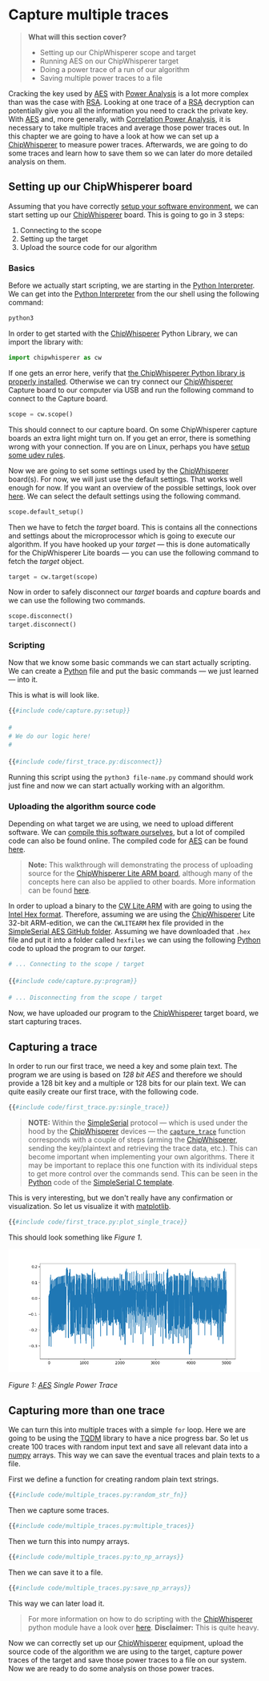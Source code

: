 # Capture multiple traces

> **What will this section cover?**
>
> * Setting up our ChipWhisperer scope and target
> * Running AES on our ChipWhisperer target
> * Doing a power trace of a run of our algorithm
> * Saving multiple power traces to a file

Cracking the key used by [AES] with [Power Analysis] is a lot more complex than
was the case with [RSA]. Looking at one trace of a [RSA] decryption can
potentially give you all the information you need to crack the private key.
With [AES] and, more generally, with [Correlation Power Analysis], it is
necessary to take multiple traces and average those power traces out. In this
chapter we are going to have a look at how we can set up a [ChipWhisperer] to
measure power traces. Afterwards, we are going to do some traces and learn how
to save them so we can later do more detailed analysis on them.

## Setting up our ChipWhisperer board

Assuming that you have correctly [setup your software
environment](../preparing.md), we can start setting up our [ChipWhisperer]
board. This is going to go in 3 steps:

1. Connecting to the scope
2. Setting up the target
3. Upload the source code for our algorithm

### Basics

Before we actually start scripting, we are starting in the [Python
Interpreter]. We can get into the [Python Interpreter] from the our shell using
the following command:

```bash
python3
```

In order to get started with the [ChipWhisperer] Python Library, we can import
the library with:

```python
import chipwhisperer as cw
```

If one gets an error here, verify that [the ChipWhisperer Python library is
properly installed](../preparing/chipwhisperer.md). Otherwise we can try connect
our [ChipWhisperer] Capture board to our computer via USB and run the following
command to connect to the Capture board.

```python
scope = cw.scope()
```

This should connect to our capture board. On some ChipWhisperer capture boards
an extra light might turn on. If you get an error, there is something wrong with
your connection. If you are on Linux, perhaps you have [setup some udev
rules](../preparing/chipwhisperer.md#linux-udev-rules).

Now we are going to set some settings used by the [ChipWhisperer] board(s). For
now, we will just use the default settings. That works well enough for now. If
you want an overview of the possible settings, look over
[here](https://chipwhisperer.readthedocs.io/en/latest/api.html#openadc-scope).
We can select the default settings using the following command.

```python
scope.default_setup()
```

Then we have to fetch the *target* board. This is contains all the connections
and settings about the microprocessor which is going to execute our algorithm.
If you have hooked up your *target* &mdash; this is done automatically for the
ChipWhisperer Lite boards &mdash; you can use the following command to fetch the
*target* object.

```python
target = cw.target(scope)
```

Now in order to safely disconnect our *target* boards and *capture* boards and
we can use the following two commands.

```python
scope.disconnect()
target.disconnect()
```

### Scripting

Now that we know some basic commands we can start actually scripting. We can
create a [Python] file and put the basic commands &mdash; we just learned
&mdash; into it.

This is what is will look like.

```python
{{#include code/capture.py:setup}}

#
# We do our logic here!
#

{{#include code/first_trace.py:disconnect}}
```

Running this script using the `python3 file-name.py` command should work just
fine and now we can start actually working with an algorithm.

### Uploading the algorithm source code

Depending on what target we are using, we need to upload different software. We
can [compile this software ourselves](../compiling.md), but a lot of compiled
code can also be found online. The compiled code for [AES] can be found
[here][SimpleSerial AES].

> **Note:** This walkthrough will demonstrating the process of uploading source
> for the [ChipWhisperer Lite ARM board][CW LITE ARM], although many of the concepts here can
> also be applied to other boards. More information can be found
> [here](https://chipwhisperer.readthedocs.io/en/latest/api.html#program).

In order to upload a binary to the [CW Lite ARM] with are going to using the
[Intel Hex format](https://en.wikipedia.org/wiki/Intel_HEX). Therefore, assuming
we are using the [ChipWhisperer] Lite 32-bit ARM-edition, we can the `CWLITEARM`
hex file provided in the [SimpleSerial AES GitHub folder][SimpleSerial AES].
Assuming we have downloaded that `.hex` file and put it into a folder called
`hexfiles` we can using the following [Python] code to upload the program to our
*target*.

```python
# ... Connecting to the scope / target

{{#include code/capture.py:program}}

# ... Disconnecting from the scope / target
```

Now, we have uploaded our program to the [ChipWhisperer] target board, we start
capturing traces.

## Capturing a trace

In order to run our first trace, we need a key and some plain text. The program
we are using is based on _128 bit AES_ and therefore we should provide a
128 bit key and a multiple or 128 bits for our plain text. We can quite easily
create our first trace, with the following code.

```python
{{#include code/first_trace.py:single_trace}}
```

> **NOTE:** Within the [SimpleSerial] protocol &mdash; which is used under the
> hood by the [ChipWhisperer] devices &mdash; the
> [`capture_trace`](https://chipwhisperer.readthedocs.io/en/latest/api.html?highlight=capture_trace#chipwhisperer.capture_trace)
> function corresponds with a couple of steps (arming the [ChipWhisperer],
> sending the key/plaintext and retrieving the trace data, etc.). This can
> become important when implementing your own algorithms. There it may be
> important to replace this one function with its individual steps to get more
> control over the commands send. This can be seen in the [Python] code of the
> [SimpleSerial C
> template](https://github.com/coastalwhite/simpleserial-c-template).

This is very interesting, but we don't really have any confirmation or
visualization. So let us visualize it with [matplotlib].

```python
{{#include code/first_trace.py:plot_single_trace}}
```

This should look something like _Figure 1_.

![AES Single Power Trace](../assets/aes_single_trace_plot.png)

_Figure 1: [AES] Single Power Trace_

## Capturing more than one trace

We can turn this into multiple traces with a simple `for` loop. Here we are
going to be using the [TQDM] library to have a nice progress bar. So let us
create 100 traces with random input text and save all relevant data into a
[numpy] arrays.  This way we can save the eventual traces and plain texts to a
file.

First we define a function for creating random plain text strings.

```python
{{#include code/multiple_traces.py:random_str_fn}}
```

Then we capture some traces.

```python
{{#include code/multiple_traces.py:multiple_traces}}
```

Then we turn this into numpy arrays.

```python
{{#include code/multiple_traces.py:to_np_arrays}}
```

Then we can save it to a file.

```python
{{#include code/multiple_traces.py:save_np_arrays}}
```

This way we can later load it.

> For more information on how to do scripting with the [ChipWhisperer] python
> module have a look over [here](https://wiki.newae.com/Making_Scripts).
> __Disclaimer:__ This is quite heavy.

Now we can correctly set up our [ChipWhisperer] equipment, upload the source
code of the algorithm we are using to the target, capture power traces of the
target and save those power traces to a file on our system. Now we are ready to
do some analysis on those power traces.

[Python]: https://en.wikipedia.org/wiki/Python_(programming_language)
[C]: https://en.wikipedia.org/wiki/Python_(programming_language)
[RSA]: https://en.wikipedia.org/wiki/RSA_(cryptosystem)
[AES]: https://nl.wikipedia.org/wiki/Advanced_Encryption_Standard
[XOR]: https://en.wikipedia.org/wiki/Exclusive_or
[Rijndael block cipher]: https://nl.wikipedia.org/wiki/Advanced_Encryption_Standard
[Power analysis]: https://en.wikipedia.org/wiki/Power_analysis
[ChipWhisperer]: https://github.com/newaetech/chipwhisperer
[Side-Channel analysis]: https://en.wikipedia.org/wiki/Side-channel_attack
[TQDM]: https://github.com/tqdm/tqdm
[NumPy]: https://numpy.org/
[Ubuntu]: https://en.wikipedia.org/wiki/Ubuntu
[Debian]: https://en.wikipedia.org/wiki/Debian
[ArchLinux]: https://en.wikipedia.org/wiki/Arch_Linux
[Manjaro]: https://en.wikipedia.org/wiki/Manjaro
[matplotlib]: https://matplotlib.org/
[pip]: https://pypi.org/project/pip/
[make]: https://en.wikipedia.org/wiki/Make_(software)
[libusb]: https://en.wikipedia.org/wiki/Libusb
[SimpleSerial C Template]: https://github.com/coastalwhite/simpleserial-c-template
[SimpleSerial]: https://chipwhisperer.readthedocs.io/en/latest/simpleserial.html
[CW Lite ARM]: https://www.newae.com/products/NAE-CWLITE-ARM
[ARM toolchain]: https://developer.arm.com/tools-and-software/open-source-software/developer-tools/gnu-toolchain/gnu-rm/downloads
[Simple Power analysis]: https://en.wikipedia.org/wiki/Power_analysis#Simple_power_analysis
[Differential Power analysis]: https://en.wikipedia.org/wiki/Power_analysis#Differential_power_analysis
[injective]: https://en.wikipedia.org/wiki/Injective_function
[Rijndael S-Box]: https://en.wikipedia.org/wiki/Rijndael_S-box
[Correlation Power Analysis]: ./cpa.md
[Python Interpreter]: https://docs.python.org/3/tutorial/interpreter.html
[SimpleSerial AES]: https://github.com/newaetech/chipwhisperer/tree/develop/hardware/victims/firmware/simpleserial-aes
